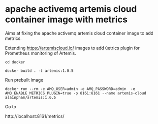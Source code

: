 # apache activemq artemis cloud container image with metrics

Aims at fixing the apache activemq artemis cloud container image to add metrics.

Extending https://artemiscloud.io/ images to add ùetrics plugin for Prometheus monitoring of Artemis.

```
cd docker
 
docker build . -t artemis:1.0.5

```

Run prebuilt image

```
docker run --rm -e AMQ_USER=admin -e AMQ_PASSWORD=admin  -e AMQ_ENABLE_METRICS_PLUGIN=true -p 8161:8161 --name artemis-cloud alainpham/artemis:1.0.5
```

Go to 

http://localhost:8161/metrics/